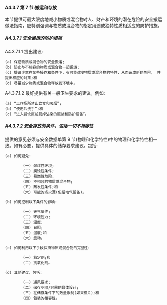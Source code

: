 <h4>A4.3.7 第 7 节:搬运和存放</h4>
<p>本节提供可最大限度地减小物质或混合物对人、财产和环境的潜在危险的安全搬运做法指南，应特别强调与物质或混合物的指定用途或独特性质相适应的防护措施。</p>
<h5>A4.3.7.1 安全搬运的防护措施</h5>
<p>A4.3.7.1.1 提出建议:

	(a) 保证物质或混合物的安全搬运;
	(b) 防止与不相容的物质或混合物一起搬运;
	(c) 提请注意在某些操作和条件下，有可能改变物质或混合物的特性，从而造成新的危险， 并提出相应的对策;和
	(d) 尽量减少物质或混合物释放到环境中。

</p>
<p>A4.3.7.1.2 最好提供有关一般卫生要求的建议。例如:

	(a) “工作场所禁止饮食和吸烟”;
	(b) “使用后洗手”;和
	(c) “进入餐饮区前脱掉沾染的服装和防护设备”。

</p>
<h5>A4.3.7.2 安全存放的条件，包括一切不相容性</h5>
<p>
提供的意见必须与安全数据单第 9 节(物理和化学特性)中的物理和化学特性相一致。如有必要，提供具体的储存要求建议，包括: 

	(a) 如何避免:
		
			(一) 爆炸性环境;
			(二) 腐蚀性条件;
			(三) 易燃性危险;
			(四) 不相容的物质或混合物;
			(五) 蒸发性条件;和
			(六) 可能的点火源(包括电气设备)。
		
	(b) 如何控制以下条件的影响:
		
			(一) 天气条件; 
			(二) 环境压力;
			(三) 温度;
			(四) 日照;
			(五) 湿度;和
			(六) 震动。
			
	(c) 如何利用以下手段保持物质或混合物的完整性:
		
			(一) 稳定剂;和
			(二) 抗氧化剂。
		
	(d) 其他建议，包括:
		
			(一) 通风要求;
			(二) 储存空间/容器的具体设计;
			(三) 在储存条件下的数量限制(如果相关);和
			(四) 包装的相容性。
</p>
